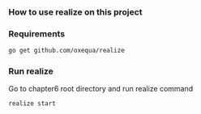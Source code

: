 ### How to use realize on this project

### Requirements

```bash
go get github.com/oxequa/realize
```

### Run realize

Go to chapter6 root directory and run realize command

```bash
realize start
```
